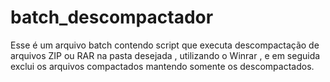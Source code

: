 # batch_descompactador
Esse é um arquivo batch contendo script que executa descompactação de arquivos ZIP ou RAR na pasta desejada , utilizando o Winrar , e em seguida exclui os arquivos compactados mantendo somente os descompactados.
